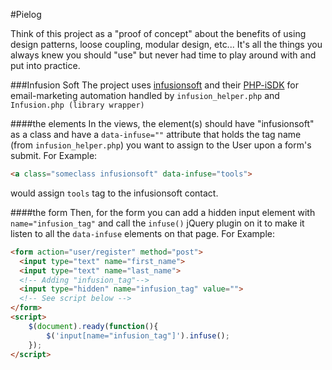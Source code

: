 #Pielog

Think of this project as a "proof of concept" about the benefits of using design patterns, loose coupling, modular design, etc... It's all the things you always knew you should "use" but never had time to play around with and put into practice.

###Infusion Soft
The project uses [infusionsoft](https://developer.infusionsoft.com/docs) and their [PHP-iSDK](https://github.com/infusionsoft/PHP-iSDK) for email-marketing automation handled by
`infusion_helper.php` and `Infusion.php (library wrapper)`

####the elements
In the views, the element(s) should have "infusionsoft" as a class and have a `data-infuse=""` attribute that holds the tag name (from `infusion_helper.php`) you want to assign to the User upon a form's submit. For Example:
```html
<a class="someclass infusionsoft" data-infuse="tools">
```
would assign `tools` tag to the infusionsoft contact.

####the form
Then, for the form you can add a hidden input element with `name="infusion_tag"` and call the `infuse()` jQuery plugin on it to make it listen to all the `data-infuse` elements on that page. For Example:
```html
<form action="user/register" method="post">
  <input type="text" name="first_name">
  <input type="text" name="last_name">
  <!-- Adding "infusion_tag"-->
  <input type="hidden" name="infusion_tag" value="">
  <!-- See script below -->
</form>
<script>
    $(document).ready(function(){
        $('input[name="infusion_tag"]').infuse();
    });
</script>
```
